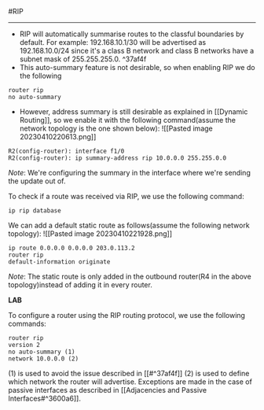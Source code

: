 #RIP
***

- RIP will automatically summarise routes to the classful boundaries by default. For example: 192.168.10.1/30 will be advertised as 192.168.10.0/24 since it's a class B network and class B networks have a subnet mask of 255.255.255.0. ^37af4f
- This auto-summary feature is not desirable, so when enabling RIP we do the following
```
router rip
no auto-summary
```
- However, address summary is still desirable as explained in [[Dynamic Routing]], so we enable it with the following command(assume the network topology is the one shown below):
![[Pasted image 20230410220613.png]]
```
R2(config-router): interface f1/0
R2(config-router): ip summary-address rip 10.0.0.0 255.255.0.0
```

*Note*: We're configuring the summary in the interface where we're sending the update out of.

To check if a route was received via RIP, we use the following command:
```
ip rip database
```

We can add a default static route as follows(assume the following network topology):
![[Pasted image 20230410221928.png]]

```
ip route 0.0.0.0 0.0.0.0 203.0.113.2
router rip
default-information originate
```
*Note*: The static route is only added in the outbound router(R4 in the above topology)instead of adding it in every router.

**LAB**

To configure a router using the RIP routing protocol, we use the following commands:
```
router rip
version 2
no auto-summary (1)
network 10.0.0.0 (2)
```

(1) is used to avoid the issue described in [[#^37af4f]]
(2) is used to define which network the router will advertise. Exceptions are made in the case of passive interfaces as described in [[Adjacencies and Passive Interfaces#^3600a6]].
